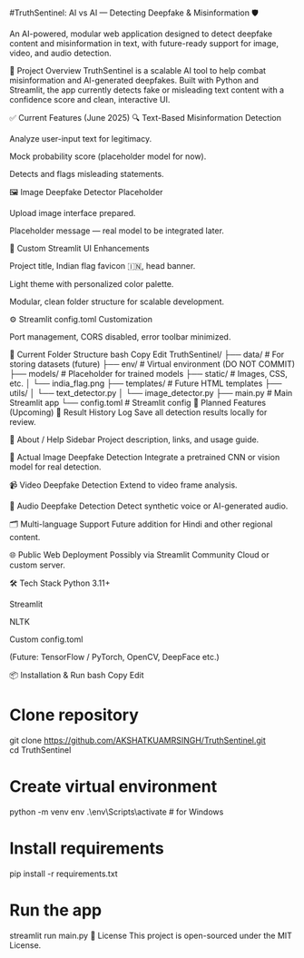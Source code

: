 #TruthSentinel: AI vs AI — Detecting Deepfake & Misinformation 🛡️

An AI-powered, modular web application designed to detect deepfake content and misinformation in text, with future-ready support for image, video, and audio detection.

📌 Project Overview
TruthSentinel is a scalable AI tool to help combat misinformation and AI-generated deepfakes. Built with Python and Streamlit, the app currently detects fake or misleading text content with a confidence score and clean, interactive UI.

✅ Current Features (June 2025)
🔍 Text-Based Misinformation Detection

Analyze user-input text for legitimacy.

Mock probability score (placeholder model for now).

Detects and flags misleading statements.

🖼️ Image Deepfake Detector Placeholder

Upload image interface prepared.

Placeholder message — real model to be integrated later.

🎨 Custom Streamlit UI Enhancements

Project title, Indian flag favicon 🇮🇳, head banner.

Light theme with personalized color palette.

Modular, clean folder structure for scalable development.

⚙️ Streamlit config.toml Customization

Port management, CORS disabled, error toolbar minimized.

📁 Current Folder Structure
bash
Copy
Edit
TruthSentinel/
├── data/              # For storing datasets (future)
├── env/               # Virtual environment (DO NOT COMMIT)
├── models/            # Placeholder for trained models
├── static/            # Images, CSS, etc.
│   └── india_flag.png
├── templates/         # Future HTML templates
├── utils/
│   └── text_detector.py
│   └── image_detector.py
├── main.py            # Main Streamlit app
└── config.toml        # Streamlit config
🚀 Planned Features (Upcoming)
📝 Result History Log
Save all detection results locally for review.

🧭 About / Help Sidebar
Project description, links, and usage guide.

📸 Actual Image Deepfake Detection
Integrate a pretrained CNN or vision model for real detection.

📹 Video Deepfake Detection
Extend to video frame analysis.

🎵 Audio Deepfake Detection
Detect synthetic voice or AI-generated audio.

🗂️ Multi-language Support
Future addition for Hindi and other regional content.

🌐 Public Web Deployment
Possibly via Streamlit Community Cloud or custom server.

🛠️ Tech Stack
Python 3.11+

Streamlit

NLTK

Custom config.toml

(Future: TensorFlow / PyTorch, OpenCV, DeepFace etc.)

📦 Installation & Run
bash
Copy
Edit
# Clone repository
git clone https://github.com/AKSHATKUAMRSINGH/TruthSentinel.git  
cd TruthSentinel

# Create virtual environment
python -m venv env
.\env\Scripts\activate   # for Windows

# Install requirements
pip install -r requirements.txt

# Run the app
streamlit run main.py
📄 License
This project is open-sourced under the MIT License.

